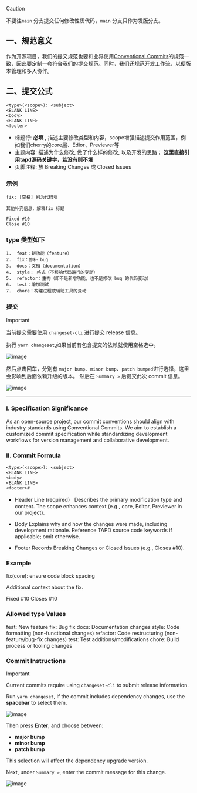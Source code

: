 > [!CAUTION]
> 不要往`main` 分支提交任何修改性质代码，`main` 分支只作为发版分支。

## 一、规范意义

作为开源项目，我们的提交规范也要和业界使用[Conventional Commits](https://www.conventionalcommits.org/en/v1.0.0/ )的规范一致，因此要定制一套符合我们的提交规范。同时，我们还规范开发工作流，以便版本管理和多人协作。

## 二、提交公式

```
<type>(<scope>): <subject>
<BLANK LINE>
<body>
<BLANK LINE>
<footer>
```

- 标题行:  **必填** , 描述主要修改类型和内容，scope增强描述提交作用范围，例如我们cherry的core层、Edior、Previewer等
- 主题内容: 描述为什么修改, 做了什么样的修改, 以及开发的思路； **这里直接引用tapd源码关键字，若没有则不填**
- 页脚注释: 放 Breaking Changes 或 Closed Issues

### 示例

```
fix: [空格] 别为代码块

其他补充信息，解释fix 标题

Fixed #10 
Close #10
```

### type 类型如下

```
1.  feat：新功能（feature）
2.  fix：修补 bug
3.  docs：文档（documentation）
4.  style： 格式（不影响代码运行的变动）
5.  refactor：重构（即不是新增功能，也不是修改 bug 的代码变动）
6.  test：增加测试
7.  chore：构建过程或辅助工具的变动
```

### 提交

> [!IMPORTANT]  
> 当前提交需要使用 `changeset-cli` 进行提交 release 信息。

执行 `yarn changeset`,如果当前有包含提交的依赖就使用空格选中。

![image](https://github.com/user-attachments/assets/8eb10ca6-28dc-486f-9cc4-61728c7d55d2)

然后点击回车，分别有 `major bump`、`minor bump`、`patch bumped`进行选择，这里会影响到后面依赖升级的版本。
然后在 `Summary »` 后提交此次 commit 信息。

![image](https://github.com/user-attachments/assets/1807c725-fdae-468c-b98d-b593eeb23f27)

-------

### I. Specification Significance
As an open-source project, our commit conventions should align with industry standards using Conventional Commits. We aim to establish a customized commit specification while standardizing development workflows for version management and collaborative development.

### II. Commit Formula
```
<type>(<scope>): <subject>
<BLANK LINE>
<body>
<BLANK LINE>
<footer># 
```

- Header Line ​​(required）​​
Describes the primary modification type and content. The scope enhances context (e.g., core, Editor, Previewer in our project).

- Body
Explains ​​why​​ and ​​how​​ the changes were made, including development rationale. ​​Reference TAPD source code keywords if applicable; omit otherwise.​​

- Footer
Records ​​Breaking Changes​​ or ​​Closed Issues​​ (e.g., Closes #10).

### Example
fix(core): ensure code block spacing

Additional context about the fix.

Fixed #10
Closes #10

### Allowed type Values

​​feat​​: New feature
​​fix​​: Bug fix
​​docs​​: Documentation changes
​​style​​: Code formatting (non-functional changes)
​​refactor​​: Code restructuring (non-feature/bug-fix changes)
​​test​​: Test additions/modifications
​​chore​​: Build process or tooling changes

### Commit Instructions  

> [!IMPORTANT]
> Current commits require using `changeset-cli` to submit release information.

  Run `yarn changeset`, If the commit includes dependency changes, use the **spacebar** to select them.  

![image](https://github.com/user-attachments/assets/8eb10ca6-28dc-486f-9cc4-61728c7d55d2)  

Then press **Enter**, and choose between:  
- **major bump**  
- **minor bump**  
- **patch bump**  

This selection will affect the dependency upgrade version.  

Next, under `Summary »`, enter the commit message for this change.  

![image](https://github.com/user-attachments/assets/1807c725-fdae-468c-b98d-b593eeb23f27)  
